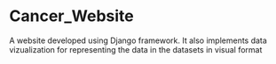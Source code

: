 # Cancer_Website
A website developed using Django framework. It also implements data vizualization for representing the data in the datasets in visual format

